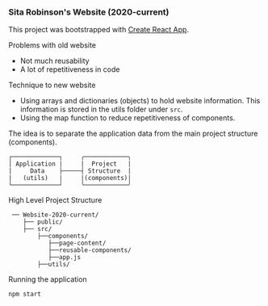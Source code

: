 ### Sita Robinson's Website (2020-current)
This project was bootstrapped with [Create React App](https://github.com/facebook/create-react-app).

Problems with old website
* Not much reusability 
* A lot of repetitiveness in code

Technique to new website 
* Using arrays and dictionaries (objects) to hold website information.  This information is stored in the utils folder under `src`.   
* Using the map function to reduce repetitiveness of components. 


The idea is to separate the application data from the main project structure (components).

```
┌─────────────┐     ╭────────────╮    
│ Application |     |  Project   |
|     Data    ├─────┤ Structure  |
|   (utils)   |     |(components)| 
└─────────────┘     ╰────────────╯   
```

High Level Project Structure
```
 ── Website-2020-current/
    ├── public/
    ├── src/
        ├──components/
           ├──page-content/
           ├──reusable-components/
           ├──app.js 
        ├──utils/
```
        
Running the application
```
npm start
```



